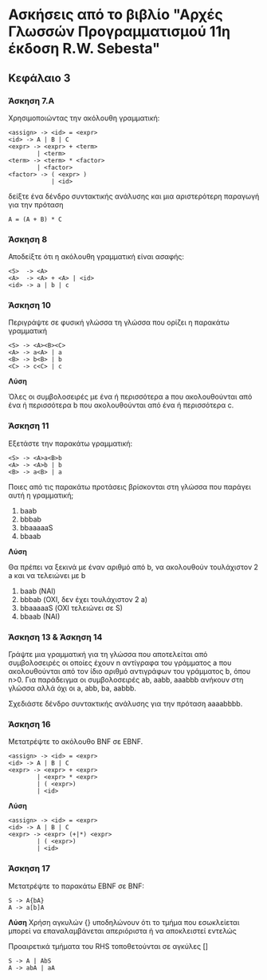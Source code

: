 # Ασκήσεις από το βιβλίο "Αρχές Γλωσσών Προγραμματισμού 11η έκδοση R.W. Sebesta"

## Κεφάλαιο 3

### Άσκηση 7.Α

Χρησιμοποιώντας την ακόλουθη γραμματική:

```
<assign> -> <id> = <expr>
<id> -> A | B | C
<expr> -> <expr> + <term>
        | <term>
<term> -> <term> * <factor>
        | <factor>
<factor> -> ( <expr> )
            | <id>
```

δείξτε ένα δένδρο συντακτικής ανάλυσης και μια αριστερότερη παραγωγή για την πρόταση

```
A = (A + B) * C
```

<!-- **Λύση**
 -->

### Άσκηση 8

Αποδείξτε ότι η ακόλουθη γραμματική είναι ασαφής:

```
<S>  -> <A>
<A>  -> <A> + <A> | <id>
<id> -> a | b | c
```

<!-- **Λύση**
 -->

### Άσκηση 10

Περιγράψτε σε φυσική γλώσσα τη γλώσσα που ορίζει η παρακάτω γραμματική

```
<S> -> <A><B><C>
<A> -> a<A> | a
<B> -> b<B> | b
<C> -> c<C> | c
```

**Λύση**

Όλες οι συμβολοσειρές με ένα ή περισσότερα a που ακολουθούνται από ένα ή περισσότερα b που ακολουθούνται από ένα ή περισσότερα c.

### Άσκηση 11

Εξετάστε την παρακάτω γραμματική:

```
<S> -> <A>a<B>b
<A> -> <A>b | b
<B> -> a<B> | a
```

Ποιες από τις παρακάτω προτάσεις βρίσκονται στη γλώσσα που παράγει αυτή η γραμματική;

1. baab
2. bbbab
3. bbaaaaaS
4. bbaab

**Λύση**

Θα πρέπει να ξεκινά με έναν αριθμό από b, να ακολουθούν τουλάχιστον 2 a και να τελειώνει με b

1. baab (ΝΑΙ)
2. bbbab (ΟΧΙ, δεν έχει τουλάχιστον 2 a)
3. bbaaaaaS (ΟΧΙ τελειώνει σε S)
4. bbaab (NAI)

### Άσκηση 13 & Άσκηση 14

Γράψτε μια γραμματική για τη γλώσσα που αποτελείται από συμβολοσειρές οι οποίες έχουν n αντίγραφα του γράμματος a που ακολουθούνται από τον ίδιο αριθμό αντιγράφων του γράμματος b, όπου n>0. Για παράδειγμα οι συμβολοσειρές ab, aabb, aaabbb ανήκουν στη γλώσσα αλλά όχι οι a, abb, ba, aabbb.

Σχεδιάστε δένδρο συντακτικής ανάλυσης για την πρόταση aaaabbbb.

<!-- **Λύση**

```
<S> -> a<S>b | ab
``` -->

### Άσκηση 16

Μετατρέψτε το ακόλουθο BNF σε EBNF.

```
<assign> -> <id> = <expr>
<id> -> A | B | C
<expr> -> <expr> + <expr>
        | <expr> * <expr>
        | ( <expr>)
        | <id>
```

**Λύση**
```
<assign> -> <id> = <expr>
<id> -> A | B | C
<expr> -> <expr> (+|*) <expr>
        | ( <expr>)
        | <id>
```

### Άσκηση 17

Μετατρέψτε το παρακάτω EBNF σε BNF:

```
S -> A{bA}
A -> a[b]A
```

**Λύση**
Χρήση αγκυλών {} υποδηλώνουν ότι το τμήμα που εσωκλείεται μπορεί να επαναλαμβάνεται απεριόριστα ή να αποκλειστεί εντελώς

Προαιρετικά τμήματα του RHS τοποθετούνται σε αγκύλες []

```
S -> A | AbS
A -> abA | aA
```